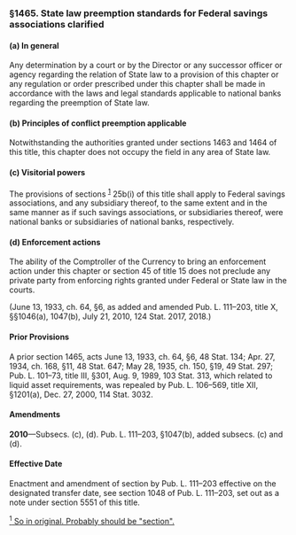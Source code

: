 ### §1465. State law preemption standards for Federal savings associations clarified ###

#### (a) In general ####

Any determination by a court or by the Director or any successor officer or agency regarding the relation of State law to a provision of this chapter or any regulation or order prescribed under this chapter shall be made in accordance with the laws and legal standards applicable to national banks regarding the preemption of State law.

#### (b) Principles of conflict preemption applicable ####

Notwithstanding the authorities granted under sections 1463 and 1464 of this title, this chapter does not occupy the field in any area of State law.

#### (c) Visitorial powers ####

The provisions of sections <sup><a href="#1465_1_target" name="1465_1">1</a></sup> 25b(i) of this title shall apply to Federal savings associations, and any subsidiary thereof, to the same extent and in the same manner as if such savings associations, or subsidiaries thereof, were national banks or subsidiaries of national banks, respectively.

#### (d) Enforcement actions ####

The ability of the Comptroller of the Currency to bring an enforcement action under this chapter or section 45 of title 15 does not preclude any private party from enforcing rights granted under Federal or State law in the courts.

(June 13, 1933, ch. 64, §6, as added and amended Pub. L. 111–203, title X, §§1046(a), 1047(b), July 21, 2010, 124 Stat. 2017, 2018.)

#### Prior Provisions ####

A prior section 1465, acts June 13, 1933, ch. 64, §6, 48 Stat. 134; Apr. 27, 1934, ch. 168, §11, 48 Stat. 647; May 28, 1935, ch. 150, §19, 49 Stat. 297; Pub. L. 101–73, title III, §301, Aug. 9, 1989, 103 Stat. 313, which related to liquid asset requirements, was repealed by Pub. L. 106–569, title XII, §1201(a), Dec. 27, 2000, 114 Stat. 3032.

#### Amendments ####

**2010**—Subsecs. (c), (d). Pub. L. 111–203, §1047(b), added subsecs. (c) and (d).

#### Effective Date ####

Enactment and amendment of section by Pub. L. 111–203 effective on the designated transfer date, see section 1048 of Pub. L. 111–203, set out as a note under section 5551 of this title.

[<sup>1</sup> So in original. Probably should be "section".](#1465_1)